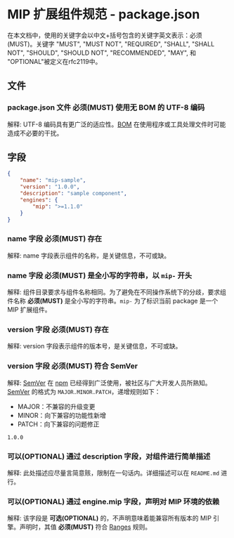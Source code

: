MIP 扩展组件规范 - package.json
==============


在本文档中，使用的关键字会以中文+括号包含的关键字英文表示：必须(MUST)。关键字 "MUST", "MUST NOT", "REQUIRED", "SHALL", "SHALL NOT", "SHOULD", "SHOULD NOT", "RECOMMENDED", "MAY", 和 "OPTIONAL"被定义在rfc2119中。


文件
----

### package.json 文件 **必须(MUST)** 使用无 BOM 的 UTF-8 编码

解释: UTF-8 编码具有更广泛的适应性。[BOM](https://en.wikipedia.org/wiki/Byte_order_mark) 在使用程序或工具处理文件时可能造成不必要的干扰。


字段
----

```json
{
    "name": "mip-sample",
    "version": "1.0.0",
    "description": "sample component",
    "engines": {
        "mip": ">=1.1.0"
    }
}
```


### name 字段 **必须(MUST)** 存在

解释: name 字段表示组件的名称，是关键信息，不可或缺。


### name 字段 **必须(MUST)** 是全小写的字符串，以 `mip-` 开头

解释: 组件目录要求与组件名称相同。为了避免在不同操作系统下的分歧，要求组件名称 **必须(MUST)** 是全小写的字符串。`mip-` 为了标识当前 package 是一个 MIP 扩展组件。


### version 字段 **必须(MUST)** 存在

解释: version 字段表示组件的版本号，是关键信息，不可或缺。


### version 字段 **必须(MUST)** 符合 SemVer

解释: [SemVer](http://semver.org/) 在 [npm](https://npmjs.org/) 已经得到广泛使用，被社区与广大开发人员所熟知。[SemVer](http://semver.org/) 的格式为 `MAJOR.MINOR.PATCH`，递增规则如下：

- MAJOR：不兼容的升级变更
- MINOR：向下兼容的功能性新增
- PATCH：向下兼容的问题修正

```
1.0.0
```

### **可以(OPTIONAL)** 通过 description 字段，对组件进行简单描述

解释: 此处描述应尽量言简意赅，限制在一句话内。详细描述可以在 `README.md` 进行。


### **可以(OPTIONAL)** 通过 engine.mip 字段，声明对 MIP 环境的依赖

解释: 该字段是 **可选(OPTIONAL)** 的，不声明意味着能兼容所有版本的 MIP 引擎。声明时，其值 **必须(MUST)** 符合 [Ranges](https://docs.npmjs.com/misc/semver#ranges) 规则。
